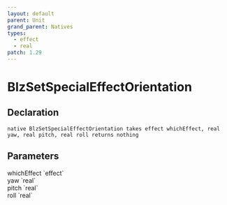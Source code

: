 ```yaml
---
layout: default
parent: Unit
grand_parent: Natives
types:
  - effect
  - real
patch: 1.29
---
```


# BlzSetSpecialEffectOrientation

## Declaration

```
native BlzSetSpecialEffectOrientation takes effect whichEffect, real yaw, real pitch, real roll returns nothing
```

## Parameters
<dl>
  <dt>whichEffect `effect`</dt>
  <dd></dd>

  <dt>yaw `real`</dt>
  <dd></dd>

  <dt>pitch `real`</dt>
  <dd></dd>

  <dt>roll `real`</dt>
  <dd></dd>
</dl>